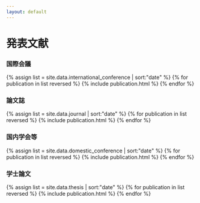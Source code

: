 ```yaml
---
layout: default
---
```


# 発表文献

### 国際会議
{% assign list = site.data.international_conference | sort:"date" %}
{% for publication in list reversed %}
{% include publication.html %}
{% endfor %}

### 論文誌
{% assign list = site.data.journal | sort:"date" %}
{% for publication in list reversed %}
{% include publication.html %}
{% endfor %}

### 国内学会等
{% assign list = site.data.domestic_conference | sort:"date" %}
{% for publication in list reversed %}
{% include publication.html %}
{% endfor %}

### 学士論文
{% assign list = site.data.thesis | sort:"date" %}
{% for publication in list reversed %}
{% include publication.html %}
{% endfor %}




